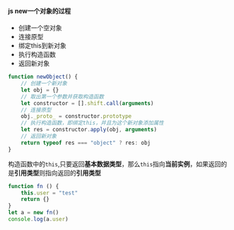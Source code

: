 #### js new一个对象的过程

+ 创建一个空对象
+ 连接原型
+ 绑定this到新对象
+ 执行构造函数
+ 返回新对象

```js
function newObject() {
    // 创建一个新对象
    let obj = {}
    // 取出第一个参数并获取构造函数
    let constructor = [].shift.call(arguments)
    // 连接原型
    obj._proto_ = constructor.prototype
    // 执行构造函数，即绑定this，并且为这个新对象添加属性
    let res = constructor.apply(obj, arguments)
    // 返回新对象
    return typeof res === "object" ? res: obj
}
```



构造函数中的`this`,只要返回**基本数据类型**，那么`this`指向**当前实例**，如果返回的是**引用类型**则指向返回的**引用类型**

```js
function fn () {
    this.user = "test"
    return {}
}
let a = new fn()
console.log(a.user)
```

